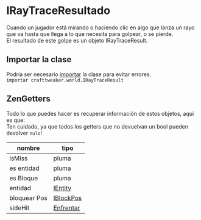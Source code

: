 # IRayTraceResultado

Cuando un jugador está mirando o haciendo clic en algo que lanza un rayo que va hasta que llega a lo que necesita para golpear, o se pierde.  
El resultado de este golpe es un objeto IRayTraceResult.

## Importar la clase

Podría ser necesario [importar](/AdvancedFunctions/Import/) la clase para evitar errores.  
`importar crafttweaker.world.IRayTraceResult`

## ZenGetters

Todo lo que puedes hacer es recuperar información de estos objetos, aquí es que:  
Ten cuidado, ya que todos los getters que no devuelvan un bool pueden devolver `nulo`!

| nombre       | tipo                                   |
| ------------ | -------------------------------------- |
| isMiss       | pluma                                  |
| es entidad   | pluma                                  |
| es Bloque    | pluma                                  |
| entidad      | [IEntity](/Vanilla/Entities/IEntity/)  |
| bloquear Pos | [IBlockPos](/Vanilla/World/IBlockPos/) |
| sideHit      | [Enfrentar](/Vanilla/World/IFacing/)   |